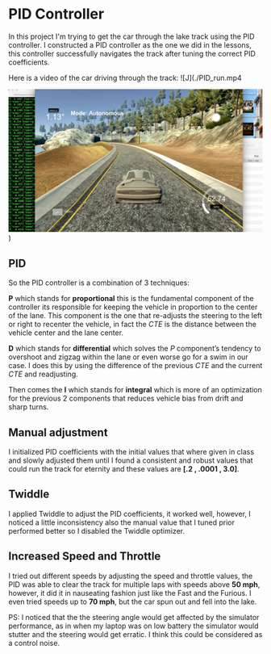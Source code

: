 
# PID Controller
In this project I'm trying to get the car through the lake track using the PID controller. I constructed a PID controller as the one we did in the lessons, this controller successfully navigates the track after tuning the
correct PID coefficients.

Here is a video of the car driving through the track:
![J](./PID_run.mp4

[![PID video](./PID.jpg)](https://youtu.be/hfpDjvknVlI))

## PID

So the PID controller is a combination of 3 techniques:

**P** which stands for  **proportional** this is the fundamental component of the controller its responsible for keeping the vehicle in proportion to the center of the lane.
This component is the one that re-adjusts the steering to the left or right to recenter the vehicle, in fact the *CTE* is the distance between the vehicle center and the lane center.

**D** which stands for **differential** which solves the *P* component’s tendency to overshoot and zigzag within the lane or even worse go for a swim in our case. I does this by using the
difference of the  previous *CTE* and the current *CTE* and readjusting.

Then comes the **I** which stands for **integral** which is more of an optimization for the previous 2 components that reduces  vehicle bias from drift and sharp turns.

## Manual adjustment
I initialized PID coefficients with the initial values that where given in class and slowly adjusted them until I found a consistent and robust values that could run the track for eternity and these values are **[.2 , .0001 , 3.0]**.

## Twiddle
I applied Twiddle to adjust the PID coefficients, it worked well, however, I noticed a little inconsistency also the manual value that I tuned prior performed better so I disabled the Twiddle optimizer.

## Increased Speed and Throttle
I tried out different speeds by adjusting the speed and throttle values, the PID was able to clear the track for multiple laps with speeds above **50 mph**, however, it did it in nauseating fashion just like the Fast and the Furious. I even tried speeds up to **70 mph**, but the car spun out and fell into the lake.

PS: I noticed that the the steering angle would get affected by the simulator performance, as in when my laptop was on low battery the simulator would stutter and the steering would get erratic. I think this could be considered as a control noise.

